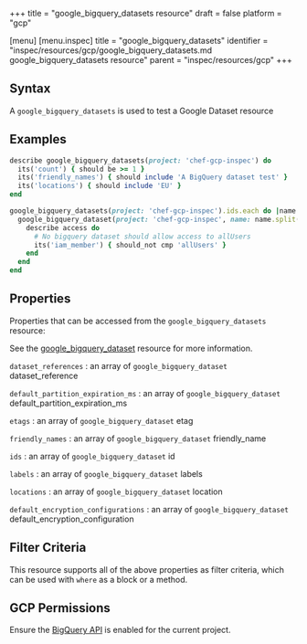 +++
title = "google_bigquery_datasets resource"
draft = false
platform = "gcp"

[menu]
  [menu.inspec]
    title = "google_bigquery_datasets"
    identifier = "inspec/resources/gcp/google_bigquery_datasets.md google_bigquery_datasets resource"
    parent = "inspec/resources/gcp"
+++

## Syntax

A `google_bigquery_datasets` is used to test a Google Dataset resource

## Examples

```ruby
describe google_bigquery_datasets(project: 'chef-gcp-inspec') do
  its('count') { should be >= 1 }
  its('friendly_names') { should include 'A BigQuery dataset test' }
  its('locations') { should include 'EU' }
end

google_bigquery_datasets(project: 'chef-gcp-inspec').ids.each do |name|
  google_bigquery_dataset(project: 'chef-gcp-inspec', name: name.split(':').last).access.each do |access|
    describe access do
      # No bigquery dataset should allow access to allUsers
      its('iam_member') { should_not cmp 'allUsers' }
    end
  end
end
```

## Properties

Properties that can be accessed from the `google_bigquery_datasets` resource:

See the [google_bigquery_dataset](/inspec/resources/google_bigquery_dataset/#properties) resource for more information.

`dataset_references`
: an array of `google_bigquery_dataset` dataset_reference

`default_partition_expiration_ms`
: an array of `google_bigquery_dataset` default_partition_expiration_ms

`etags`
: an array of `google_bigquery_dataset` etag

`friendly_names`
: an array of `google_bigquery_dataset` friendly_name

`ids`
: an array of `google_bigquery_dataset` id

`labels`
: an array of `google_bigquery_dataset` labels

`locations`
: an array of `google_bigquery_dataset` location

`default_encryption_configurations`
: an array of `google_bigquery_dataset` default_encryption_configuration

## Filter Criteria

This resource supports all of the above properties as filter criteria, which can be used
with `where` as a block or a method.

## GCP Permissions

Ensure the [BigQuery API](https://console.cloud.google.com/apis/library/bigquery-json.googleapis.com/) is enabled for the current project.

